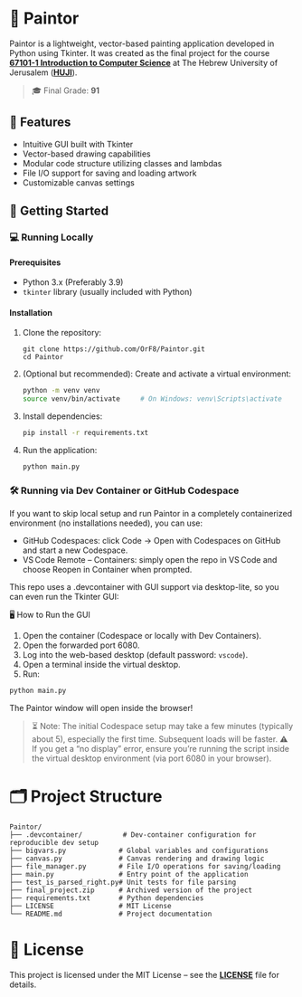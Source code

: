 # 🎨 Paintor
Paintor is a lightweight, vector-based painting application developed in Python using Tkinter. It was created as the final project for the course [**67101-1 Introduction to Computer Science**](https://shnaton.huji.ac.il/index.php/NewSyl/67101/2/2024/)
at The Hebrew University of Jerusalem ([**HUJI**](https://en.huji.ac.il/)).

> 🎓 Final Grade: **91**

## 🧰 Features
- Intuitive GUI built with Tkinter
- Vector-based drawing capabilities
- Modular code structure utilizing classes and lambdas
- File I/O support for saving and loading artwork
- Customizable canvas settings

## 🚀 Getting Started
### 💻 Running Locally
#### Prerequisites
- Python 3.x (Preferably 3.9)
- `tkinter` library (usually included with Python)
#### Installation
1. Clone the repository:
   ````
   git clone https://github.com/OrF8/Paintor.git
   cd Paintor
   ````
2. (Optional but recommended): Create and activate a virtual environment:
   ````bash
   python -m venv venv
   source venv/bin/activate     # On Windows: venv\Scripts\activate
   ````
3. Install dependencies:
   ````bash
   pip install -r requirements.txt
   ````
4. Run the application:
   ````bash
   python main.py
   ````

### 🛠️ Running via Dev Container or GitHub Codespace
If you want to skip local setup and run Paintor in a completely containerized environment (no installations needed), you can use:
- GitHub Codespaces: click Code → Open with Codespaces on GitHub and start a new Codespace.
- VS Code Remote – Containers: simply open the repo in VS Code and choose Reopen in Container when prompted.

This repo uses a .devcontainer with GUI support via desktop-lite, so you can even run the Tkinter GUI:

🖥️ How to Run the GUI
1. Open the container (Codespace or locally with Dev Containers).
2. Open the forwarded port 6080.
3. Log into the web-based desktop (default password: `vscode`).
4. Open a terminal inside the virtual desktop.
5. Run:
  ````bash
  python main.py
  ````
  The Paintor window will open inside the browser!
> ⏳ Note: The initial Codespace setup may take a few minutes (typically about 5), especially the first time. Subsequent loads will be faster.
> ⚠️ If you get a “no display” error, ensure you’re running the script inside the virtual desktop environment (via port 6080 in your browser).

# 🗂️ Project Structure
````
Paintor/
├── .devcontainer/          # Dev‑container configuration for reproducible dev setup
├── bigvars.py             # Global variables and configurations
├── canvas.py              # Canvas rendering and drawing logic
├── file_manager.py        # File I/O operations for saving/loading
├── main.py                # Entry point of the application
├── test_is_parsed_right.py# Unit tests for file parsing
├── final_project.zip      # Archived version of the project
├── requirements.txt       # Python dependencies
├── LICENSE                # MIT License
└── README.md              # Project documentation
````

# 📄 License
This project is licensed under the MIT License – see the [**LICENSE**](https://github.com/OrF8/Paintor/blob/main/LICENSE) file for details.
